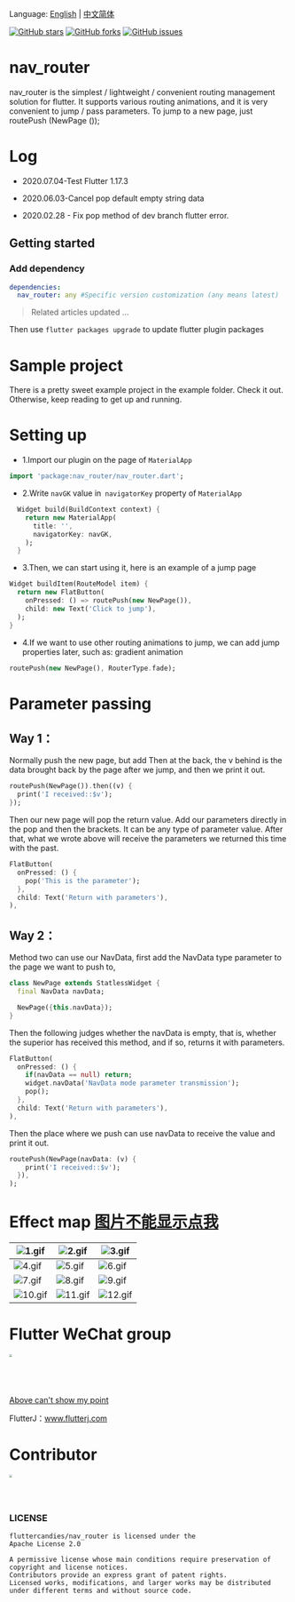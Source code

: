 Language: [English](README.md) | [中文简体](README_ZH.md)

[![GitHub stars](https://img.shields.io/github/stars/fluttercandies/nav_router)](https://github.com/fluttercandies/nav_router/stargazers)
[![GitHub forks](https://img.shields.io/github/forks/fluttercandies/nav_router)](https://github.com/fluttercandies/nav_router/network)
[![GitHub issues](https://img.shields.io/github/issues/fluttercandies/nav_router)](https://github.com/fluttercandies/nav_router/issues) 

# nav_router

nav_router is the simplest / lightweight / convenient routing management solution for flutter. It supports various routing animations, and it is very convenient to jump / pass parameters. To jump to a new page, just routePush (NewPage ());

# Log
* 2020.07.04-Test Flutter 1.17.3

* 2020.06.03-Cancel pop default empty string data

* 2020.02.28 - Fix pop method of dev branch flutter error.

## Getting started

### Add dependency
```yaml
dependencies:
  nav_router: any #Specific version customization (any means latest)
```

> Related articles updated ...

Then use `flutter packages upgrade` to update flutter plugin packages

# Sample project

There is a pretty sweet example project in the example folder. Check it out. Otherwise, keep reading to get up and running.

# Setting up
*  1.Import our plugin on the page of `MaterialApp`
```dart
import 'package:nav_router/nav_router.dart';
```
*  2.Write `navGK` value in` navigatorKey` property of `MaterialApp`
```dart
  Widget build(BuildContext context) {
    return new MaterialApp(
      title: '',
      navigatorKey: navGK,
    );
  }
```
* 3.Then, we can start using it, here is an example of a jump page
```dart
Widget buildItem(RouteModel item) {
  return new FlatButton(
    onPressed: () => routePush(new NewPage()),
    child: new Text('Click to jump'),
  );
}
```

* 4.If we want to use other routing animations to jump, we can add jump properties later, such as: gradient animation
```dart
routePush(new NewPage(), RouterType.fade);
```


# Parameter passing

## Way 1：
Normally push the new page, but add Then at the back, the v behind is the data brought back by the page after we jump, and then we print it out.
```dart
routePush(NewPage()).then((v) {
  print('I received::$v');
});
```
Then our new page will pop the return value. Add our parameters directly in the pop and then the brackets. It can be any type of parameter value. After that, what we wrote above will receive the parameters we returned this time with the past.
```dart
FlatButton(
  onPressed: () {
    pop('This is the parameter');
  },
  child: Text('Return with parameters'),
),
```

## Way 2：
Method two can use our NavData, first add the NavData type parameter to the page we want to push to,
```dart
class NewPage extends StatlessWidget {
  final NavData navData;

  NewPage({this.navData});
}
```
Then the following judges whether the navData is empty, that is, whether the superior has received this method, and if so, returns it with parameters.
```dart
FlatButton(
  onPressed: () {
    if(navData == null) return;
    widget.navData('NavData mode parameter transmission');
    pop();
  },
  child: Text('Return with parameters'),
),
```
Then the place where we push can use navData to receive the value and print it out.
```dart
routePush(NewPage(navData: (v) {
    print('I received::$v');
  }),
);
```

# Effect map [图片不能显示点我](http://img.flutterj.com/nav_router/)
|![1.gif](git/1.gif)| ![2.gif](git/2.gif) | ![3.gif](git/3.gif)|
| --- | --- | --- |
|![4.gif](git/4.gif)| ![5.gif](git/5.gif) | ![6.gif](git/6.gif)|
|![7.gif](git/7.gif)| ![8.gif](git/8.gif) | ![9.gif](git/9.gif)|
|![10.gif](git/10.gif)| ![11.gif](git/11.gif) | ![12.gif](git/12.gif)|

# Flutter WeChat group

<img src="git/left_group.png" height="200" width="200" style="zoom:30%;" />

[Above can't show my point](git/left_group.png)

FlutterJ：www.flutterj.com

# Contributor

<img src="git/circle-cropped.png" height="150" width="150" style="zoom:30%;" />

### LICENSE
```
fluttercandies/nav_router is licensed under the
Apache License 2.0

A permissive license whose main conditions require preservation of copyright and license notices. 
Contributors provide an express grant of patent rights. 
Licensed works, modifications, and larger works may be distributed under different terms and without source code.
```
